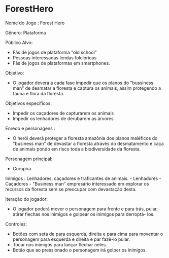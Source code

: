 # ForestHero

Nome do Jogo : Forest Hero

Gênero: Plataforma

Público Alvo:
  -  Fãs de jogos de plataforma "old school"
  -  Pessoas interessadas lendas folclóricas
  -  Fãs de jogos de plataformas em smartphones. 

Objetivo: 
  - O jogador deverá a cada fase impedir que os planos do "bussiness man" de desmatar a floresta e captura os animais, assim protegendo 
    a fauna e flora da floresta.

Objetivos específicos:
  - Impedir os caçadores de capturarem os animais 
  - Impedir os lenhadores de derubarem as árvores
  
Enredo e personagens : 
  - O herói deverá proteger a floresta amazônia dos planos maléficos do "business man" de devastar a floresta através do desmatamento e caça de animais pondo em risco toda a biodiversidade da floresta.

Personagem principal: 
  - Curupira

Inimigos : Lenhadores, caçadores e traficantes de animais.
    - Lenhadores
    - Caçadores
    - "Business man" empresário interessado em explorar os recursos da 
       floresta sem se preocupar com devastação desta.

Iteração do jogador: 
  - O jogador poderá mover o personagem para frente e para trás, pular, atirar flechas nos inimigos 
  e golpear os inimigos para derroptá- los.  

Controles: 
  - Botões com seta de para esquerda, direita e para cima para moventar o personagem 
    para esquerda e direita e par fazê-lo pular.
  - Tocar nos inimigos para lançar flechar neles.
  - Botão que ao pressionado o personagem irá golper os inimigos.

